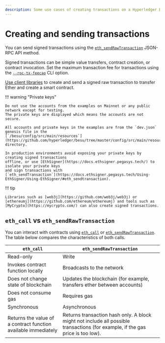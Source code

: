 ```yaml
---
description: Some use cases of creating transactions on a Hyperledger Besu network
---
```


# Creating and sending transactions

You can send signed transactions using the
[`eth_sendRawTransaction`](../../Reference/API-Methods.md#eth_sendrawtransaction) JSON-RPC API
method.

Signed transactions can be simple value transfers, contract creation, or contract invocation. Set
the maximum transaction fee for transactions using the [`--rpc-tx-feecap`](../../Reference/CLI/CLI-Syntax.md#rpc-tx-feecap)
CLI option.

[Use client libraries](../Develop-Dapps/Client-Libraries.md) to create and send a signed raw transaction to transfer
Ether and create a smart contract.

!!! warning "Private keys"

    Do not use the accounts from the examples on Mainnet or any public network except for testing.
    The private keys are displayed which means the accounts are not secure.

    All accounts and private keys in the examples are from the `dev.json` genesis file in the
    [`/besu/config/src/main/resources`](https://github.com/hyperledger/besu/tree/master/config/src/main/resources)
    directory.

    In production environments avoid exposing your private keys by creating signed transactions
    offline, or use [EthSigner](https://docs.ethsigner.pegasys.tech/) to isolate your private keys
    and sign transactions with
    [`eth_sendTransaction`](https://docs.ethsigner.pegasys.tech/Using-EthSigner/Using-EthSigner/#eth_sendtransaction).

!!! tip

    Libraries such as [web3j](https://github.com/web3j/web3j) or
    [ethereumj](https://github.com/ethereum/ethereumj) and tools such as
    [MyCrypto](https://mycrypto.com/) can also create signed transactions.

## `eth_call` vs `eth_sendRawTransaction`

You can interact with contracts using [`eth_call`](../../Reference/API-Methods.md#eth_call) or
[`eth_sendRawTransaction`](../../Reference/API-Methods.md#eth_sendrawtransaction). The table below
compares the characteristics of both calls.

| `eth_call`                                                     | `eth_sendRawTransaction`                                                                                                      |
|----------------------------------------------------------------|-------------------------------------------------------------------------------------------------------------------------------|
| Read-only                                                      | Write                                                                                                                         |
| Invokes contract function locally                              | Broadcasts to the network                                                                                                     |
| Does not change state of blockchain                            | Updates the blockchain (for example, transfers ether between accounts)                                                        |
| Does not consume gas                                           | Requires gas                                                                                                                  |
| Synchronous                                                    | Asynchronous                                                                                                                  |
| Returns the value of a contract function available immediately | Returns transaction hash only. A block might not include all possible transactions (for example, if the gas price is too low). |
